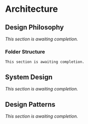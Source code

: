 # Architecture

## Design Philosophy

_This section is awaiting completion._

### Folder Structure
```
This section is awaiting completion.
```

## System Design

_This section is awaiting completion._

## Design Patterns

_This section is awaiting completion._

